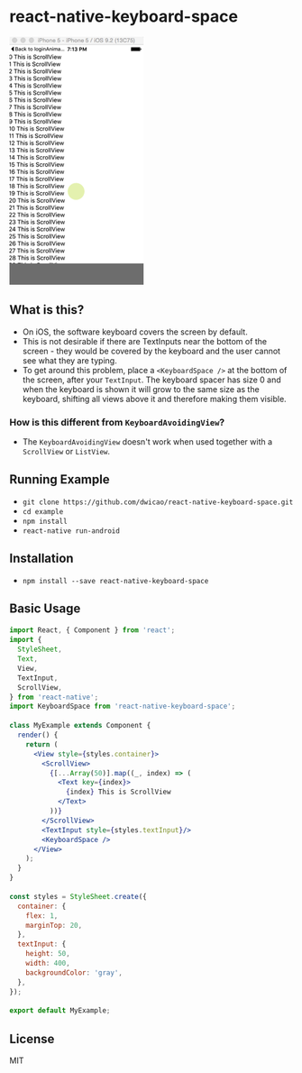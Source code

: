 # react-native-keyboard-space
![demo](https://raw.githubusercontent.com/dwicao/react-native-keyboard-space/master/demo.gif)

## What is this?
  * On iOS, the software keyboard covers the screen by default.
  * This is not desirable if there are TextInputs near the bottom of the screen - they would be covered by the keyboard and the user cannot see what they are typing.
  * To get around this problem, place a `<KeyboardSpace />` at the bottom of the screen, after your `TextInput`. The keyboard spacer has size 0 and when the keyboard is shown it will grow to the same size as the keyboard, shifting all views above it and therefore making them visible.
  
### How is this different from `KeyboardAvoidingView`?
 * The `KeyboardAvoidingView` doesn't work when used together with a `ScrollView` or `ListView`.

## Running Example
* `git clone https://github.com/dwicao/react-native-keyboard-space.git`
* `cd example`
* `npm install`
* `react-native run-android`

## Installation
* `npm install --save react-native-keyboard-space`

## Basic Usage
```jsx
import React, { Component } from 'react';
import {
  StyleSheet,
  Text,
  View,
  TextInput,
  ScrollView,
} from 'react-native';
import KeyboardSpace from 'react-native-keyboard-space';

class MyExample extends Component {
  render() {
    return (
      <View style={styles.container}>
        <ScrollView>
          {[...Array(50)].map((_, index) => (
            <Text key={index}>
              {index} This is ScrollView
            </Text>
          ))}
        </ScrollView>
        <TextInput style={styles.textInput}/>
        <KeyboardSpace />
      </View>
    );
  }
}

const styles = StyleSheet.create({
  container: {
    flex: 1,
    marginTop: 20,
  },
  textInput: {
    height: 50,
    width: 400,
    backgroundColor: 'gray',
  },
});

export default MyExample;
```

## License
MIT

